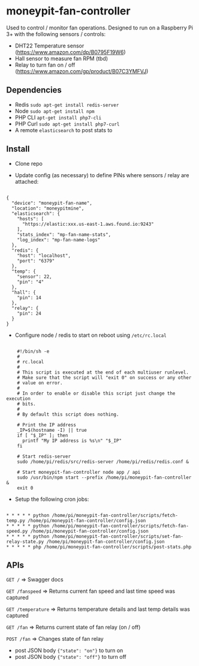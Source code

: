 # moneypit-fan-controller

Used to control / monitor fan operations.  Designed to run on a Raspberry Pi 3+ with the following sensors / controls:

- DHT22 Temperature sensor (https://www.amazon.com/dp/B0795F19W6)
- Hall sensor to measure fan RPM (tbd)
- Relay to turn fan on / off (https://www.amazon.com/gp/product/B07C3YMFVJ)


## Dependencies

- Redis `sudo apt-get install redis-server`
- Node `sudo apt-get install npm`
- PHP CLI `apt-get install php7-cli`
- PHP Curl `sudo apt-get install php7-curl`
- A remote `elasticsearch` to post stats to

## Install

- Clone repo

- Update config (as necessary) to define PINs where sensors / relay are attached:

```

{
  "device": "moneypit-fan-name",
  "location": "moneypitmine",
  "elasticsearch": {
    "hosts": [
      "https://elastic:xxx.us-east-1.aws.found.io:9243"
    ],
    "stats_index": "mp-fan-name-stats",
    "log_index": "mp-fan-name-logs"
  },
  "redis": {
    "host": "localhost",
    "port": "6379"
  },
  "temp": {
    "sensor": 22,
    "pin": "4"
  },
  "hall": {
    "pin": 14
  },
  "relay": {
    "pin": 24
  }
}

```

- Configure node / redis to start on reboot using `/etc/rc.local`

```

	#!/bin/sh -e
	#
	# rc.local
	#
	# This script is executed at the end of each multiuser runlevel.
	# Make sure that the script will "exit 0" on success or any other
	# value on error.
	#
	# In order to enable or disable this script just change the execution
	# bits.
	#
	# By default this script does nothing.

	# Print the IP address
	_IP=$(hostname -I) || true
	if [ "$_IP" ]; then
	  printf "My IP address is %s\n" "$_IP"
	fi

	# Start redis-server
	sudo /home/pi/redis/src/redis-server /home/pi/redis/redis.conf &

	# Start moneypit-fan-controller node app / api
	sudo /usr/bin/npm start --prefix /home/pi/moneypit-fan-controller &
	exit 0

```

- Setup the following cron jobs:

```

* * * * * python /home/pi/moneypit-fan-controller/scripts/fetch-temp.py /home/pi/moneypit-fan-controller/config.json
* * * * * python /home/pi/moneypit-fan-controller/scripts/fetch-fan-speed.py /home/pi/moneypit-fan-controller/config.json
* * * * * python /home/pi/moneypit-fan-controller/scripts/set-fan-relay-state.py /home/pi/moneypit-fan-controller/config.json
* * * * * php /home/pi/moneypit-fan-controller/scripts/post-stats.php

```

## APIs

`GET /` => Swagger docs

`GET /fanspeed` => Returns current fan speed and last time speed was captured

`GET /temperature` => Returns temperature details and last temp details was captured

`GET /fan` => Returns current state of fan relay (on / off)

`POST /fan` => Changes state of fan relay
  - post JSON body `{"state": "on"}` to turn on
  - post JSON body `{"state": "off"}` to turn off

